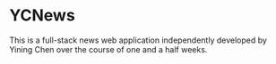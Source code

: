 # YCNews
This is a full-stack news web application independently developed by Yining Chen over the course of one and a half weeks.
